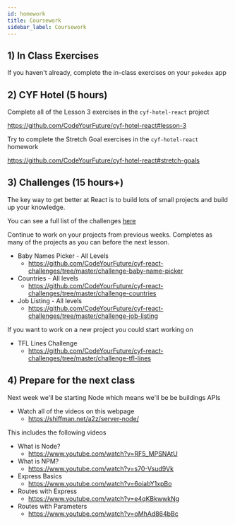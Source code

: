 ```yaml
---
id: homework
title: Coursework
sidebar_label: Coursework
---
```


## 1) In Class Exercises

If you haven't already, complete the in-class exercises on your `pokedex` app

## 2) CYF Hotel (5 hours)

Complete all of the Lesson 3 exercises in the `cyf-hotel-react` project

https://github.com/CodeYourFuture/cyf-hotel-react#lesson-3

Try to complete the Stretch Goal exercises in the `cyf-hotel-react` homework

https://github.com/CodeYourFuture/cyf-hotel-react#stretch-goals

## 3) Challenges (15 hours+)

The key way to get better at React is to build lots of small projects and build up your knowledge.

You can see a full list of the challenges [here](https://github.com/CodeYourFuture/cyf-react-challenges/)

Continue to work on your projects from previous weeks. Completes as many of the projects as you can before the next lesson.

- Baby Names Picker - All Levels
  - https://github.com/CodeYourFuture/cyf-react-challenges/tree/master/challenge-baby-name-picker
- Countries - All levels
  - https://github.com/CodeYourFuture/cyf-react-challenges/tree/master/challenge-countries
- Job Listing - All levels
  - https://github.com/CodeYourFuture/cyf-react-challenges/tree/master/challenge-job-listing

If you want to work on a new project you could start working on

- TFL Lines Challenge
  - https://github.com/CodeYourFuture/cyf-react-challenges/tree/master/challenge-tfl-lines

## 4) Prepare for the next class

Next week we'll be starting Node which means we'll be be buildings APIs

- Watch all of the videos on this webpage
  - https://shiffman.net/a2z/server-node/

This includes the following videos

- What is Node?
  - https://www.youtube.com/watch?v=RF5_MPSNAtU
- What is NPM?
  - https://www.youtube.com/watch?v=s70-Vsud9Vk
- Express Basics
  - https://www.youtube.com/watch?v=6oiabY1xpBo
- Routes with Express
  - https://www.youtube.com/watch?v=e4qKBkwwkNg
- Routes with Parameters
  - https://www.youtube.com/watch?v=oMhAd864bBc
